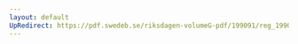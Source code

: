 ```yaml
---
layout: default
UpRedirect: https://pdf.swedeb.se/riksdagen-volumeG-pdf/199091/reg_199091/reg_199091_0765.pdf
---
```


